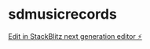 # sdmusicrecords

[Edit in StackBlitz next generation editor ⚡️](https://stackblitz.com/~/github.com/Wolferlk/sdmusicrecords)